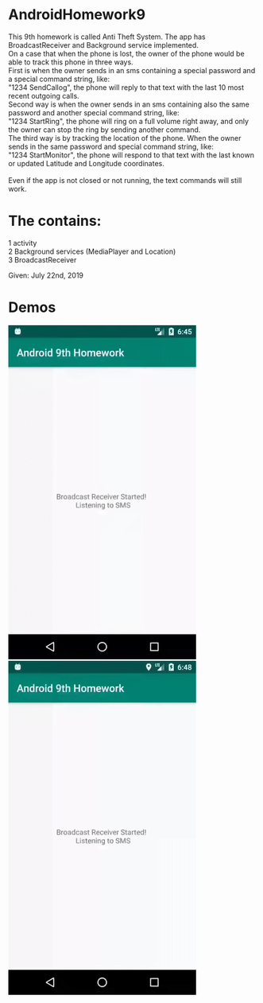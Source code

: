 # AndroidHomework9
This 9th homework is called Anti Theft System. The app has BroadcastReceiver and Background service implemented. <br> 
On a case that when the phone is lost, the owner of the phone would be able to track this phone in three ways. <br> 
First is when the owner sends in an sms containing a special password and a special command string, like:  <br> 
"1234 SendCallog", the phone will reply to that text with the last 10 most recent outgoing calls. <br> 
Second way is when the owner sends in an sms containing also the same password and another special command string, like:  <br> 
"1234 StartRing", the phone will ring on a full volume right away, and only the owner can stop the ring by sending another command. <br> 
The third way is by tracking the location of the phone. When the owner sends in the same password and special command string, like: <br> 
"1234 StartMonitor", the phone will respond to that text with the last known or updated Latitude and Longitude coordinates. <br>  <br>
Even if the app is not closed or not running, the text commands will still work.  <br>


# The contains:
1 activity <br> 
2 Background services (MediaPlayer and Location) <br> 
3 BroadcastReceiver <br>

Given: July 22nd, 2019

# Demos
![Alt text](Screenshots/demo1.gif?raw=true "Send and Receive Call Logs via SMS") <br> 
![Alt text](Screenshots/demo2.gif?raw=true "Send and Receive Location Coordinates via SMS") <br> 
